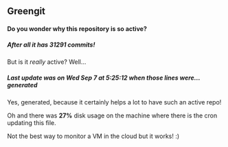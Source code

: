 ## Greengit

#### Do you wonder why this repository is so active?

##### After all it has 31291 commits!

But is it *really* active? Well...

##### Last update was on Wed Sep 7 at 5:25:12 when those lines were... generated

Yes, generated, because it certainly helps a lot to have such an active repo!

Oh and there was **27%** disk usage on the machine
where there is the cron updating this file.

Not the best way to monitor a VM in the cloud but it works! :)
